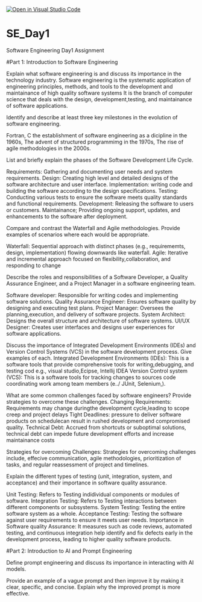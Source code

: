 [![Open in Visual Studio Code](https://classroom.github.com/assets/open-in-vscode-2e0aaae1b6195c2367325f4f02e2d04e9abb55f0b24a779b69b11b9e10269abc.svg)](https://classroom.github.com/online_ide?assignment_repo_id=15572460&assignment_repo_type=AssignmentRepo)
# SE_Day1
Software Engineering Day1 Assignment

#Part 1: Introduction to Software Engineering

Explain what software engineering is and discuss its importance in the technology industry.
Software engineering is the systematic application of engineering principles, methods, and tools to the development and maintainance of high quality software systems
It is the branch of computer science that deals with the design, development,testing, and maintainance of software applications.

Identify and describe at least three key milestones in the evolution of software engineering.

Fortran, C the establishment of software engineering as a dicipline in the 1960s,
The advent of structured programmimg in the 1970s,
The rise of agile methodologies in the 2000s.

List and briefly explain the phases of the Software Development Life Cycle.

Requirements: Gathering and documenting user needs and system requirements.
Design: Creating high level and detailed designs of the software architecture and user interface.
Implementation: writing code and building the software according to the design specifications.
Testing: Conducting various tests to ensure the software meets quality standards and functional requirements.
Development: Releasing the software to users or customers.
Maintainance; Providing ongoing support, updates, and enhancements to the software after deployment.


Compare and contrast the Waterfall and Agile methodologies. Provide examples of scenarios where each would be appropriate.

Waterfall: Sequential approach with distinct phases (e.g., requirememts, design, implementation) flowing downwards like waterfall.
Agile: Iterative and incremental approach focused on flexibility,collaboration, and responding to change


Describe the roles and responsibilities of a Software Developer, a Quality Assurance Engineer, and a Project Manager in a software engineering team.

Software developer: Responsible for writing codes and implementing software solutions.
Quality Assurance Engineer: Ensures software quality by designing and executing test plans.
Project Manager: Oversees the planning,execution, and delivery of software projects.
System Architect: Designs the overall structure and architecture of software systems.
UI/UX Designer: Creates user interfaces and designs user experiences for software applications.


Discuss the importance of Integrated Development Environments (IDEs) and Version Control Systems (VCS) in the software development process. Give examples of each.
Integrated Development Environments (IDEs): This is a software tools that provide comprehensive tools for writing,debugging, and testing cod e.g., visual studio,Ecipse, Intellij IDEA
Version Control system (VCS): This is a software tools for tracking changes to sources code coordinating work among team members (e../ JUnit, Selenium,).


What are some common challenges faced by software engineers? Provide strategies to overcome these challenges.
Changing Requirements: Requirements may change duringthe development cycle,leading to scope creep and project delays
Tight Deadlines: pressure to deliver software products on schedulecan result in rushed development and compromised quality.
Technical Debt: Accrued from shortcuts or suboptimal solutions, technical debt can impede future development efforts and increase maintainance costs

Strategies for overcoming Challenges: Strategies for overcoming challenges include, effecive communication, agile methodologies, prioritization of tasks, and  regular reassessment of project and timelines.



Explain the different types of testing (unit, integration, system, and acceptance) and their importance in software quality assurance.

Unit Testing: Refers to Testing indidividual components or modules of software.
Integration Testing: Refers to Testing interactions between different components or subsystems.
System Testing: Testing the entire software system as a whole.
Acceptance Testing: Testing the software against user requirements to ensure it meets user needs.
Importance in Software quality Assurance: It measures such as code reviews, automated testing, and continuous integration help identify and fix defects early in the development process, leading to higher quality software products.


#Part 2: Introduction to AI and Prompt Engineering


Define prompt engineering and discuss its importance in interacting with AI models.


Provide an example of a vague prompt and then improve it by making it clear, specific, and concise. Explain why the improved prompt is more effective.
